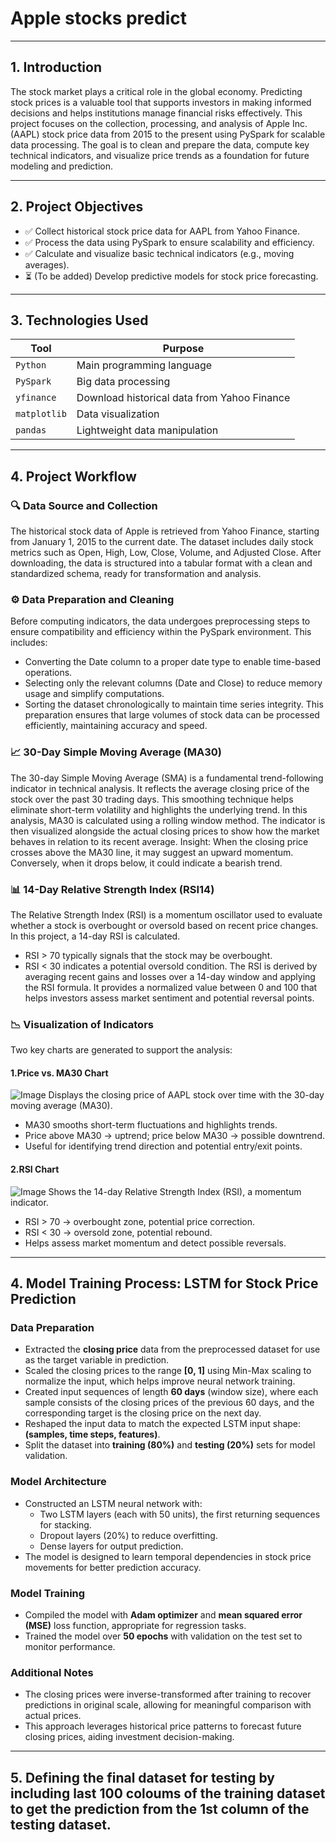 # Apple stocks predict

---

## 1. Introduction
The stock market plays a critical role in the global economy. Predicting stock prices is a valuable tool that supports investors in making informed decisions and helps institutions manage financial risks effectively.
This project focuses on the collection, processing, and analysis of Apple Inc. (AAPL) stock price data from 2015 to the present using PySpark for scalable data processing. The goal is to clean and prepare the data, compute key technical indicators, and visualize price trends as a foundation for future modeling and prediction.

---

## 2. Project Objectives

- ✅ Collect historical stock price data for AAPL from Yahoo Finance.
- ✅ Process the data using PySpark to ensure scalability and efficiency.
- ✅ Calculate and visualize basic technical indicators (e.g., moving averages).
- ⏳ (To be added) Develop predictive models for stock price forecasting.

---

## 3. Technologies Used

| Tool        | Purpose                                |
|-------------|----------------------------------------|
| `Python`    | Main programming language              |
| `PySpark`   | Big data processing                    |
| `yfinance`  | Download historical data from Yahoo Finance |
| `matplotlib`| Data visualization                     |
| `pandas`    | Lightweight data manipulation          |

---

## 4. Project Workflow
### 🔍  Data Source and Collection
The historical stock data of Apple is retrieved from Yahoo Finance, starting from January 1, 2015 to the current date. The dataset includes daily stock metrics such as Open, High, Low, Close, Volume, and Adjusted Close. After downloading, the data is structured into a tabular format with a clean and standardized schema, ready for transformation and analysis.
### ⚙️ Data Preparation and Cleaning
Before computing indicators, the data undergoes preprocessing steps to ensure compatibility and efficiency within the PySpark environment. This includes:
  - Converting the Date column to a proper date type to enable time-based operations.
  - Selecting only the relevant columns (Date and Close) to reduce memory usage and simplify computations.
  - Sorting the dataset chronologically to maintain time series integrity.
This preparation ensures that large volumes of stock data can be processed efficiently, maintaining accuracy and speed.
### 📈 30-Day Simple Moving Average (MA30)
The 30-day Simple Moving Average (SMA) is a fundamental trend-following indicator in technical analysis. It reflects the average closing price of the stock over the past 30 trading days. This smoothing technique helps eliminate short-term volatility and highlights the underlying trend.
In this analysis, MA30 is calculated using a rolling window method. The indicator is then visualized alongside the actual closing prices to show how the market behaves in relation to its recent average.
Insight:
When the closing price crosses above the MA30 line, it may suggest an upward momentum. Conversely, when it drops below, it could indicate a bearish trend.
### 📊 14-Day Relative Strength Index (RSI14)
The Relative Strength Index (RSI) is a momentum oscillator used to evaluate whether a stock is overbought or oversold based on recent price changes. In this project, a 14-day RSI is calculated.
  - RSI > 70 typically signals that the stock may be overbought.
  - RSI < 30 indicates a potential oversold condition.
The RSI is derived by averaging recent gains and losses over a 14-day window and applying the RSI formula. It provides a normalized value between 0 and 100 that helps investors assess market sentiment and potential reversal points.
### 📉 Visualization of Indicators
Two key charts are generated to support the analysis:
#### 1.Price vs. MA30 Chart
![Image](https://github.com/user-attachments/assets/e4085327-e9ea-477e-9b46-4e0ffd928f9c)
Displays the closing price of AAPL stock over time with the 30-day moving average (MA30).
  - MA30 smooths short-term fluctuations and highlights trends.
  - Price above MA30 → uptrend; price below MA30 → possible downtrend.
  - Useful for identifying trend direction and potential entry/exit points.
#### 2.RSI Chart
![Image](https://github.com/user-attachments/assets/711dead9-dcac-42a2-bfe0-01e9da7d9936)
Shows the 14-day Relative Strength Index (RSI), a momentum indicator.
  - RSI > 70 → overbought zone, potential price correction.
  - RSI < 30 → oversold zone, potential rebound.
  - Helps assess market momentum and detect possible reversals.

---

## 4. Model Training Process: LSTM for Stock Price Prediction

### Data Preparation

- Extracted the **closing price** data from the preprocessed dataset for use as the target variable in prediction.
- Scaled the closing prices to the range **[0, 1]** using Min-Max scaling to normalize the input, which helps improve neural network training.
- Created input sequences of length **60 days** (window size), where each sample consists of the closing prices of the previous 60 days, and the corresponding target is the closing price on the next day.
- Reshaped the input data to match the expected LSTM input shape: **(samples, time steps, features)**.
- Split the dataset into **training (80%)** and **testing (20%)** sets for model validation.

### Model Architecture

- Constructed an LSTM neural network with:
  - Two LSTM layers (each with 50 units), the first returning sequences for stacking.
  - Dropout layers (20%) to reduce overfitting.
  - Dense layers for output prediction.
- The model is designed to learn temporal dependencies in stock price movements for better prediction accuracy.

### Model Training

- Compiled the model with **Adam optimizer** and **mean squared error (MSE)** loss function, appropriate for regression tasks.
- Trained the model over **50 epochs** with validation on the test set to monitor performance.

### Additional Notes

- The closing prices were inverse-transformed after training to recover predictions in original scale, allowing for meaningful comparison with actual prices.
- This approach leverages historical price patterns to forecast future closing prices, aiding investment decision-making.

---

## 5. Defining the final dataset for testing by including last 100 coloums of the training dataset to get the prediction from the 1st column of the testing dataset.



